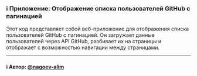### ℹ️ Приложение: Отображение списка пользователей GitHub с пагинацией

Этот код представляет собой веб-приложение для отображения списка пользователей GitHub с пагинацией.
Он загружает данные пользователей через API GitHub, разбивает их на страницы и отображает
с возможностью навигации между страницами.

-----
#### ℹ️ Автор: [@nagoev-alim](https://github.com/nagoev-alim)

